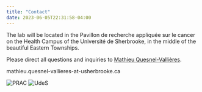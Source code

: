 ```yaml
---
title: "Contact"
date: 2023-06-05T22:31:58-04:00
---
```


The lab will be located in the Pavillon de recherche appliquée sur le cancer on the
Health Campus of the Université de Sherbrooke, in the middle of the beautiful
Eastern Townships.

Please direct all questions and inquiries to [Mathieu Quesnel-Vallières](mailto:mathieu.quesnel-vallieres@usherbrooke.ca).

mathieu.quesnel-vallieres-at-usherbrooke.ca

![PRAC](/img/prac_arrow_hires.png)
![UdeS](/img/UdeS_logo.png)

